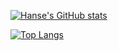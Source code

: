 [![Hanse's GitHub stats](https://github-readme-stats.vercel.app/api?username=hanselu&show_icons=true)](https://github.com/anuraghazra/github-readme-stats)

[![Top Langs](https://github-readme-stats.vercel.app/api/top-langs/?username=hanselu&layout=compact)](https://github.com/anuraghazra/github-readme-stats)
